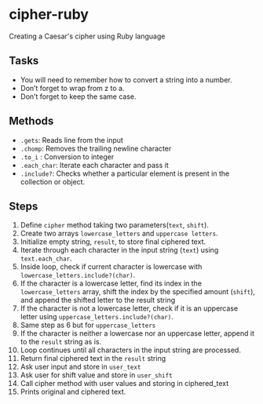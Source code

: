 # cipher-ruby
Creating a Caesar's cipher using Ruby language

## Tasks
- You will need to remember how to convert a string into a number.
- Don’t forget to wrap from z to a.
- Don’t forget to keep the same case.

## Methods
- `.gets`: Reads line from the input
- `.chomp`: Removes the trailing newline character
- `.to_i` : Conversion to integer
- `.each_char`: Iterate each character and pass it
- `.include?`: Checks whether a particular element is present in the collection or object. 

## Steps 
1. Define `cipher` method taking two parameters(`text`, `shift`).
2. Create two arrays `lowercase_letters` and `uppercase letters`.
3. Initialize empty string, `result`, to store final ciphered text.
4. Iterate through each character in the input string (`text`) using `text.each_char`.
5. Inside loop, check if current character is lowercase with `lowercase_letters.include?(char)`.
6. If the character is a lowercase letter, find its index in the `lowercase_letters` array, shift the index by the specified amount (`shift`), and append the shifted letter to the result string
7. If the character is not a lowercase letter, check if it is an uppercase letter using `uppercase_letters.include?(char)`.
8. Same step as 6 but for `uppercase_letters`
9. If the character is neither a lowercase nor an uppercase letter, append it to the `result` string as is.
10. Loop continues until all characters in the input string are processed.
11. Return final ciphered text in the `result` string
12. Ask user input and store in `user_text`
13. Ask user for shift value and store in `user_shift`
14. Call cipher method with user values and storing in ciphered_text
15. Prints original and ciphered text.